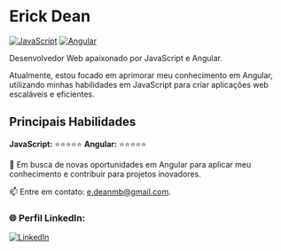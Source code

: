 # Erick Dean

[![JavaScript](https://img.shields.io/badge/-JavaScript-yellow?style=for-the-badge&logo=javascript&logoColor=white)](https://www.javascript.com/)
[![Angular](https://img.shields.io/badge/-Angular-red?style=for-the-badge&logo=angular&logoColor=white)](https://angular.io/)

Desenvolvedor Web apaixonado por JavaScript e Angular.

Atualmente, estou focado em aprimorar meu conhecimento em Angular, utilizando minhas habilidades em JavaScript para criar aplicações web escaláveis e eficientes. 

## Principais Habilidades

**JavaScript:** ⭐️⭐️⭐️⭐️⭐️
**Angular:** ⭐️⭐️⭐️⭐️⭐️

💼 Em busca de novas oportunidades em Angular para aplicar meu conhecimento e contribuir para projetos inovadores.

📫 Entre em contato: [e.deanmb@gmail.com](mailto:e.deanmb@gmail.com).

### 🌐 Perfil LinkedIn:
[![LinkedIn](https://img.shields.io/badge/-LinkedIn-%230A66C2?style=flat-square&labelColor=%230A66C2&logo=linkedin&logoColor=black&link=https://www.linkedin.com/in/erick-dean/)](https://www.linkedin.com/in/erick-dean/)
